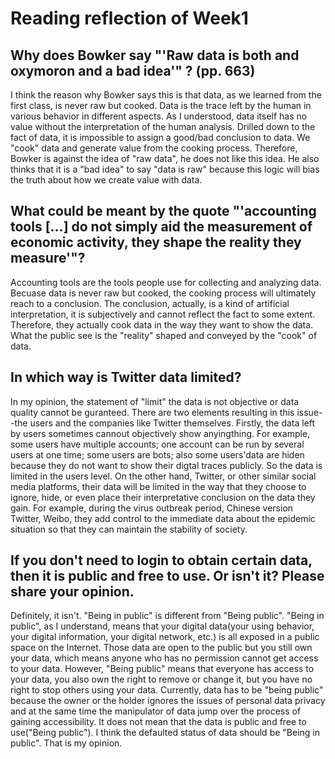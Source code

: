 # Reading reflection of Week1


## Why does Bowker say "'Raw data is both and oxymoron and a bad idea'" ? (pp. 663)


I think the reason why Bowker says this is that data, as we learned from the first class, is never raw but cooked. Data is the trace left by the human in various behavior in different aspects. As I understood, data itself has no value without the interpretation of the human analysis. Drilled down to the fact of data, it is impossible to assign a good/bad conclusion to data. We "cook" data and generate value from the cooking process. Therefore, Bowker is against the idea of "raw data", he does not like this idea. He also thinks that it is a "bad idea" to say "data is raw" because this logic will bias the truth about how we create value with data.


## What could be meant by the quote "'accounting tools [...] do not simply aid the measurement of economic activity, they shape the reality they measure'"?


Accounting tools are the tools people use for collecting and analyzing data. Becuase data is never raw but cooked, the cooking process will ultimately reach to a conclusion. The conclusion, actually, is a kind of artificial interpretation, it is subjectively and cannot reflect the fact to some extent. Therefore, they actually cook data in the way they want to show the data. What the public see is the "reality" shaped and conveyed by the "cook" of data.


## In which way is Twitter data limited?


In my opinion, the statement of "limit" the data is not objective or data quality cannot be guranteed. There are two elements resulting in this issue--the users and the companies like Twitter themselves. Firstly, the data left by users sometimes cannout objectively show anyingthing. For example, some users have multiple accounts; one account can be run by several users at one time; some users are bots; also some users'data are hiden because they do not want to show their digtal traces publicly. So the data is limited in the users level. On the other hand, Twitter, or other similar social media platforms, their data will be limited in the way that they choose to ignore, hide, or even place their interpretative conclusion on the data they gain. For example, during the virus outbreak period, Chinese version Twitter, Weibo, they add control to the immediate data about the epidemic situation so that they can maintain the stability of society.


## If you don't need to login to obtain certain data, then it is public and free to use. Or isn't it? Please share your opinion.


Definitely, it isn't. "Being in public" is different from "Being public". "Being in public", as I understand, means that your digital data(your using behavior, your digital information, your digital network, etc.) is all exposed in a public space on the Internet. Those data are open to the public but you still own your data, which means anyone who has no permission cannot get access to your data. However, "Being public" means that everyone has access to your data, you also own the right to remove or change it, but you have no right to stop others using your data. Currently, data has to be "being public" because the owner or the holder ignores the issues of personal data privacy and at the same time the manipulator of data jump over the process of gaining accessibility. It does not mean that the data is public and free to use("Being public"). I think the defaulted status of data should be "Being in public". That is my opinion.

